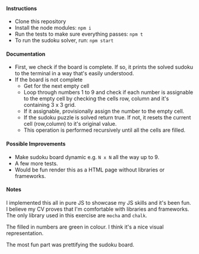 #### Instructions
- Clone this repository
- Install the node modules: `npm i`
- Run the tests to make sure everything passes: `npm t`
- To run the sudoku solver, run: `npm start`

#### Documentation

- First, we check if the board is complete. If so, it prints the solved sudoku to the terminal in a way that's easily understood.
- If the board is not complete
  - Get for the next empty cell
  - Loop through numbers 1 to 9 and check if each number is assignable to the empty cell by checking the cells row, column and it's containing 3 x 3 grid.
  - If it assignable, provisionally assign the number to the empty cell.
  - If the sudoku puzzle is solved return true. If not, it resets the current cell (row,column) to it's original value.
  - This operation is performed recursively until all the cells are filled.


#### Possible Improvements

- Make sudoku board dynamic e.g. `N x N` all the way up to 9.
- A few more tests.
- Would be fun render this as a HTML page without libraries or frameworks.

#### Notes

I implemented this all in pure JS to showcase my JS skills and it's been fun. I believe my CV proves that I'm comfortable with libraries and frameworks. The only library used in this exercise are `mocha` and `chalk`.

The filled in numbers are green in colour. I think it's a nice visual representation.

The most fun part was prettifying the sudoku board.